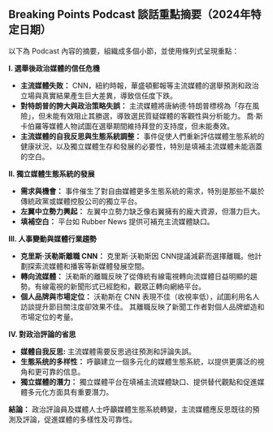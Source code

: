 ## Breaking Points Podcast 談話重點摘要（2024年特定日期）

以下為 Podcast 內容的摘要，組織成多個小節，並使用條列式呈現重點：

**I. 選舉後政治媒體的信任危機**

*   **主流媒體失敗：**  CNN，紐約時報，華盛頓郵報等主流媒體的選舉預測和政治立場與真實結果產生巨大差異，導致信任度下跌。
*   **對特朗普的誇大與政治策略失誤：**   主流媒體將唐納德·特朗普標榜為「存在風險」，但未能有效阻止其勝選，導致選民質疑媒體的客觀性與分析能力。  喬·斯卡伯羅等媒體人物試圖在選舉期間維持拜登的支持度，但未能奏效。
*   **主流媒體的自我反思與生態系統調整：**  事件促使人們重新評估媒體生態系統的健康狀況，以及獨立媒體生存和發展的必要性，特別是填補主流媒體未能涵蓋的空白。

**II. 獨立媒體生態系統的發展**

*   **需求與機會：**  事件催生了對自由媒體更多生態系統的需求，特別是那些不屬於傳統政黨或媒體控股公司的獨立平台。
*   **左翼中立勢力興起：** 左翼中立勢力缺乏像右翼擁有的龐大資源，但潛力巨大。
*   **填補空白：** 平台如 Rubber News 提供可補充主流媒體缺口。

**III. 人事變動與媒體行業趨勢**

*   **克里斯·沃勒斯離職 CNN：** 克里斯·沃勒斯因 CNN提議減薪而選擇離職。他計劃探索流媒體和播客等新媒體發展空間。
*   **轉向流媒體：** 沃勒斯的離職反映了從傳統有線電視轉向流媒體日益明顯的趨勢。有線電視的新聞形式已經飽和，觀眾正轉向網絡平台。
*   **個人品牌與市場定位：**  沃勒斯在 CNN 表現不佳（收視率低），試圖利用名人訪談提升節目關注度卻效果不佳。 其離職反映了新聞工作者對個人品牌塑造和市場定位的考量。

**IV. 對政治評論的省思**

*   **媒體自我反思:** 主流媒體需要反思過往預測和評論失誤。
*   **生態系统的多样性：**  呼籲建立一個多元化的媒體生態系統，以提供更廣泛的視角和更可靠的信息。
*   **獨立媒體的潛力：** 獨立媒體平台在填補主流媒體缺口、提供替代觀點和促進媒體多元化方面具有重要潛力。

**結論：** 政治評論員及媒體人士呼籲媒體生態系統轉變，主流媒體應反思既往的預測及評論，促進媒體的多樣性及可靠性。